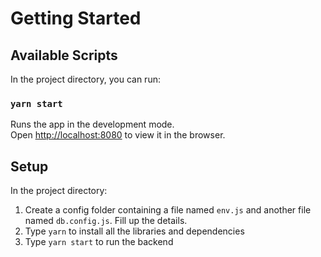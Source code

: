 # Getting Started

## Available Scripts

In the project directory, you can run:

### `yarn start`

Runs the app in the development mode.\
Open [http://localhost:8080](http://localhost:8080) to view it in the browser.

## Setup

In the project directory:

1. Create a config folder containing a file named  `env.js` and another file named `db.config.js`. Fill up the details.
2. Type `yarn` to install all the libraries and dependencies
3. Type `yarn start` to run the backend
